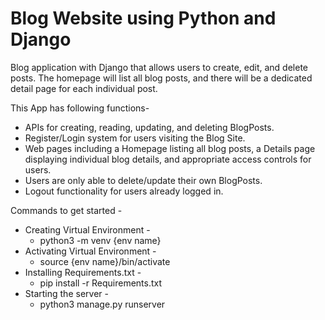 
# Blog Website using Python and Django

Blog application with Django that allows users to create, edit, and delete posts. The homepage will list all blog posts, and there will be a dedicated detail page for each individual post.

This App has following functions- 
- APIs for creating, reading, updating, and deleting BlogPosts.
- Register/Login system for users visiting the Blog Site.
- Web pages including a Homepage listing all blog posts, a Details page displaying individual blog details, and appropriate access controls for users.
- Users are only able to delete/update their own BlogPosts.
- Logout functionality for users already logged in.

Commands to get started - 
- Creating Virtual Environment - 
    - python3 -m venv {env name}
- Activating Virtual Environment - 
    - source {env name}/bin/activate
- Installing Requirements.txt - 
    - pip install -r Requirements.txt
- Starting the server - 
    - python3 manage.py runserver

